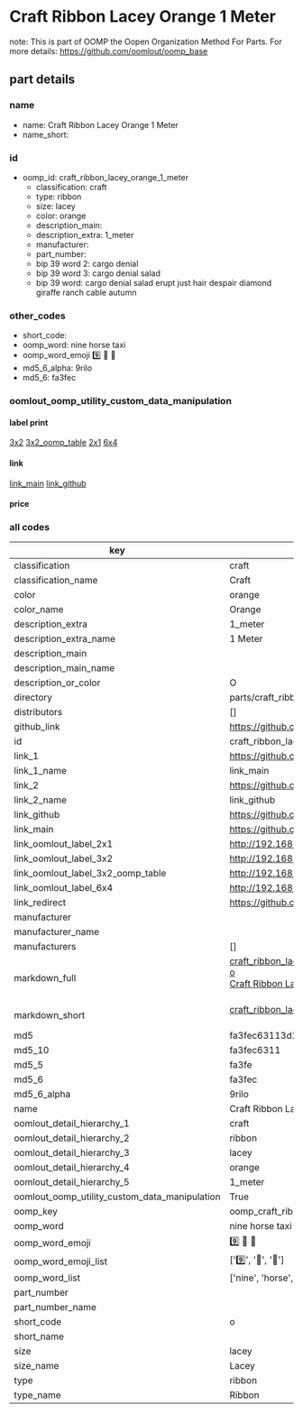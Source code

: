 # Craft Ribbon Lacey Orange 1 Meter  

note: This is part of OOMP the Oopen Organization Method For Parts. For more details: https://github.com/oomlout/oomp_base

##  part details
  







### name
* name: Craft Ribbon Lacey Orange 1 Meter
* name_short: 
### id
* oomp_id: craft_ribbon_lacey_orange_1_meter
  * classification: craft
  * type: ribbon
  * size: lacey
  * color: orange
  * description_main: 
  * description_extra: 1_meter
  * manufacturer: 
  * part_number: 
  * bip 39 word 2: cargo denial
  * bip 39 word 3: cargo denial salad
  * bip 39 word: cargo denial salad erupt just hair despair diamond giraffe ranch cable autumn

### other_codes
* short_code: 
* oomp_word: nine horse taxi
* oomp_word_emoji :nine: :horse: :taxi:
* md5_6_alpha: 9rilo
* md5_6: fa3fec






### oomlout_oomp_utility_custom_data_manipulation
#### label print
[3x2](http://192.168.1.245:1112/?label=oomp%209rilo)
[3x2_oomp_table](http://192.168.1.108:1112/?label=oomp%209rilo)
[2x1](http://192.168.1.242:1112/?label=oomp%209rilo)
[6x4](http://192.168.1.55:1112/?label=oomp%209rilo)    

#### link

[link_main](https://github.com/oomlout/oomlout_oomp_version_1_messy/tree/main/parts/craft_ribbon_lacey_orange_1_meter) [link_github](https://github.com/oomlout/oomlout_oomp_version_1_messy/tree/main/parts/craft_ribbon_lacey_orange_1_meter)                             

#### price







### all codes 
| key | value |  
| --- | --- |  
| classification | craft |  
| classification_name | Craft |  
| color | orange |  
| color_name | Orange |  
| description_extra | 1_meter |  
| description_extra_name | 1 Meter |  
| description_main |  |  
| description_main_name |  |  
| description_or_color | O  |  
| directory | parts/craft_ribbon_lacey_orange_1_meter |  
| distributors | [] |  
| github_link | https://github.com/oomlout/oomlout_oomp_part_src/tree/main/parts/craft_ribbon_lacey_orange_1_meter |  
| id | craft_ribbon_lacey_orange_1_meter |  
| link_1 | https://github.com/oomlout/oomlout_oomp_version_1_messy/tree/main/parts/craft_ribbon_lacey_orange_1_meter |  
| link_1_name | link_main |  
| link_2 | https://github.com/oomlout/oomlout_oomp_version_1_messy/tree/main/parts/craft_ribbon_lacey_orange_1_meter |  
| link_2_name | link_github |  
| link_github | https://github.com/oomlout/oomlout_oomp_version_1_messy/tree/main/parts/craft_ribbon_lacey_orange_1_meter |  
| link_main | https://github.com/oomlout/oomlout_oomp_version_1_messy/tree/main/parts/craft_ribbon_lacey_orange_1_meter |  
| link_oomlout_label_2x1 | http://192.168.1.242:1112/?label=oomp%209rilo |  
| link_oomlout_label_3x2 | http://192.168.1.245:1112/?label=oomp%209rilo |  
| link_oomlout_label_3x2_oomp_table | http://192.168.1.108:1112/?label=oomp%209rilo |  
| link_oomlout_label_6x4 | http://192.168.1.55:1112/?label=oomp%209rilo |  
| link_redirect | https://github.com/oomlout/oomlout_oomp_version_1_messy/tree/main/parts/craft_ribbon_lacey_orange_1_meter |  
| manufacturer |  |  
| manufacturer_name |  |  
| manufacturers | [] |  
| markdown_full | [craft_ribbon_lacey_orange_1_meter](none)<br>[o](none)<br>[Craft Ribbon Lacey Orange 1 Meter](none)<br><br> |  
| markdown_short | [craft_ribbon_lacey_orange_1_meter](none)<br><br> |  
| md5 | fa3fec63113d2781a13cb4cf7c8e9915 |  
| md5_10 | fa3fec6311 |  
| md5_5 | fa3fe |  
| md5_6 | fa3fec |  
| md5_6_alpha | 9rilo |  
| name | Craft Ribbon Lacey Orange 1 Meter |  
| oomlout_detail_hierarchy_1 | craft |  
| oomlout_detail_hierarchy_2 | ribbon |  
| oomlout_detail_hierarchy_3 | lacey |  
| oomlout_detail_hierarchy_4 | orange |  
| oomlout_detail_hierarchy_5 | 1_meter |  
| oomlout_oomp_utility_custom_data_manipulation | True |  
| oomp_key | oomp_craft_ribbon_lacey_orange_1_meter |  
| oomp_word | nine horse taxi |  
| oomp_word_emoji | :nine: :horse: :taxi: |  
| oomp_word_emoji_list | [':nine:', ':horse:', ':taxi:'] |  
| oomp_word_list | ['nine', 'horse', 'taxi'] |  
| part_number |  |  
| part_number_name |  |  
| short_code | o |  
| short_name |  |  
| size | lacey |  
| size_name | Lacey |  
| type | ribbon |  
| type_name | Ribbon |  
